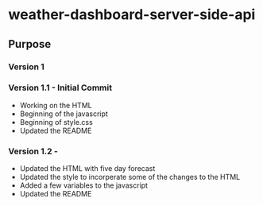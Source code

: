 # weather-dashboard-server-side-api

## Purpose

### Version 1

### Version 1.1 - Initial Commit
* Working on the HTML
* Beginning of the javascript
* Beginning of style.css
* Updated the README

### Version 1.2 - 
* Updated the HTML with five day forecast
* Updated the style to incorperate some of the changes to the HTML
* Added a few variables to the javascript
* Updated the README
